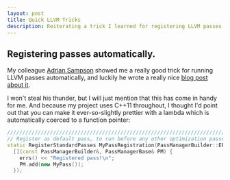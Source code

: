 ```yaml
---
layout: post
title: Quick LLVM Tricks
description: Reiterating a trick I learned for registering LLVM passes automatically with Clang, rather than needing to go through `opt`, and some other gems.
---
```


## Registering passes automatically.
My colleague [Adrian Sampson](http://homes.cs.washington.edu/~asampson) showed me a really good trick for running LLVM passes automatically, and luckily he wrote a really nice [blog post about it](http://homes.cs.washington.edu/~asampson/blog/clangpass.html).

I won't steal his thunder, but I will just mention that this has come in handy for me. And because my project uses C++11 throughout, I thought I'd point out that you can make it ever-so-slightly prettier with a lambda which is automatically coerced to a function pointer:

```cpp
/////////////////////////////////////////////////////////////////////////
// Register as default pass, to run before any other optimization passes
static RegisterStandardPasses MyPassRegistration(PassManagerBuilder::EP_EarlyAsPossible,
  [](const PassManagerBuilder&, PassManagerBase& PM) {
    errs() << "Registered pass!\n";
    PM.add(new MyPass());
  });
```

